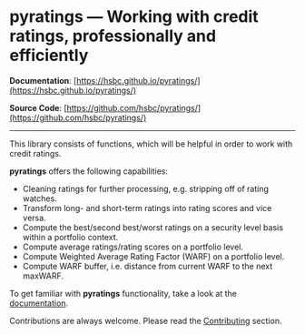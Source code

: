 # pyratings — Working with credit ratings, professionally and efficiently

**Documentation**: [https://hsbc.github.io/pyratings/](https://hsbc.github.io/pyratings/)

**Source Code**: [https://github.com/hsbc/pyratings/](https://github.com/hsbc/pyratings/)

---

This library consists of functions, which will be helpful in order to work with 
credit ratings.

**pyratings** offers the following capabilities:

* Cleaning ratings for further processing, e.g. stripping off of rating watches.
* Transform long- and short-term ratings into rating scores and vice versa.
* Compute the best/second best/worst ratings on a security level basis within a
  portfolio context.
* Compute average ratings/rating scores on a portfolio level.
* Compute Weighted Average Rating Factor (WARF) on a portfolio level.
* Compute WARF buffer, i.e. distance from current WARF to the next maxWARF.

To get familiar with **pyratings** functionality, take a look at the
[documentation](https://hsbc.github.io/pyratings/).

Contributions are always welcome. Please read the
[Contributing](https://hsbc.github.io/pyratings/contributing/) section.
